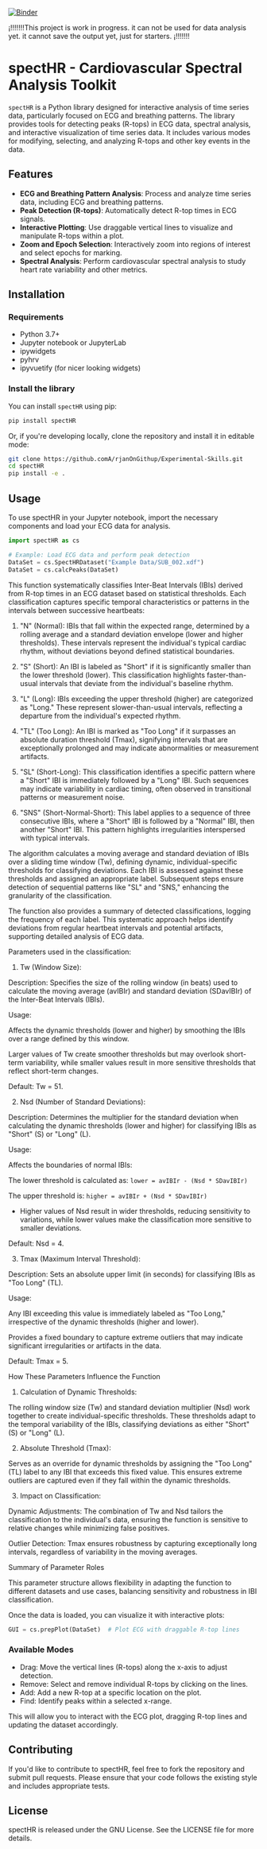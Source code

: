 [![Binder](https://binderhub.app.rug.nl/badge_logo.svg)](https://binderhub.app.rug.nl/v2/gh/ArjanOnGithup/Experimental-Skills/HEAD)


¡!!!!!!!This project is work in progress. it can not be used for data analysis yet. it cannot save the output yet, just for starters. ¡!!!!!!!
# spectHR - Cardiovascular Spectral Analysis Toolkit

`spectHR` is a Python library designed for interactive analysis of time series data, particularly focused on ECG and breathing patterns. The library provides tools for detecting peaks (R-tops) in ECG data, spectral analysis, and interactive visualization of time series data. It includes various modes for modifying, selecting, and analyzing R-tops and other key events in the data.

## Features

- **ECG and Breathing Pattern Analysis**: Process and analyze time series data, including ECG and breathing patterns.
- **Peak Detection (R-tops)**: Automatically detect R-top times in ECG signals.
- **Interactive Plotting**: Use draggable vertical lines to visualize and manipulate R-tops within a plot.
- **Zoom and Epoch Selection**: Interactively zoom into regions of interest and select epochs for marking.
- **Spectral Analysis**: Perform cardiovascular spectral analysis to study heart rate variability and other metrics.

## Installation

### Requirements

- Python 3.7+
- Jupyter notebook or JupyterLab
- ipywidgets
- pyhrv
- ipyvuetify (for nicer looking widgets)


### Install the library
<not yet. but you can clone this repo...>
 
You can install `spectHR` using pip:

```bash
pip install spectHR
```
Or, if you're developing locally, clone the repository and install it in editable mode:

```bash
git clone https://github.comA/rjanOnGithup/Experimental-Skills.git
cd spectHR
pip install -e .
```

## Usage
To use spectHR in your Jupyter notebook, import the necessary components and load your ECG data for analysis.

```python
import spectHR as cs

# Example: Load ECG data and perform peak detection
DataSet = cs.SpectHRDataset("Example Data/SUB_002.xdf") 
DataSet = cs.calcPeaks(DataSet)
```
This function systematically classifies Inter-Beat Intervals (IBIs) derived from R-top times in an ECG dataset based on statistical thresholds. Each classification captures specific temporal characteristics or patterns in the intervals between successive heartbeats:

1. "N" (Normal): IBIs that fall within the expected range, determined by a rolling average and a standard deviation envelope (lower and higher thresholds). These intervals represent the individual's typical cardiac rhythm, without deviations beyond defined statistical boundaries.


2. "S" (Short): An IBI is labeled as "Short" if it is significantly smaller than the lower threshold (lower). This classification highlights faster-than-usual intervals that deviate from the individual's baseline rhythm.


3. "L" (Long): IBIs exceeding the upper threshold (higher) are categorized as "Long." These represent slower-than-usual intervals, reflecting a departure from the individual's expected rhythm.


4. "TL" (Too Long): An IBI is marked as "Too Long" if it surpasses an absolute duration threshold (Tmax), signifying intervals that are exceptionally prolonged and may indicate abnormalities or measurement artifacts.


5. "SL" (Short-Long): This classification identifies a specific pattern where a "Short" IBI is immediately followed by a "Long" IBI. Such sequences may indicate variability in cardiac timing, often observed in transitional patterns or measurement noise.


6. "SNS" (Short-Normal-Short): This label applies to a sequence of three consecutive IBIs, where a "Short" IBI is followed by a "Normal" IBI, then another "Short" IBI. This pattern highlights irregularities interspersed with typical intervals.



The algorithm calculates a moving average and standard deviation of IBIs over a sliding time window (Tw), defining dynamic, individual-specific thresholds for classifying deviations. Each IBI is assessed against these thresholds and assigned an appropriate label. Subsequent steps ensure detection of sequential patterns like "SL" and "SNS," enhancing the granularity of the classification.

The function also provides a summary of detected classifications, logging the frequency of each label. This systematic approach helps identify deviations from regular heartbeat intervals and potential artifacts, supporting detailed analysis of ECG data.


Parameters used in the classification:

1. Tw (Window Size):

Description: Specifies the size of the rolling window (in beats) used to calculate the moving average (avIBIr) and standard deviation (SDavIBIr) of the Inter-Beat Intervals (IBIs).

Usage:

Affects the dynamic thresholds (lower and higher) by smoothing the IBIs over a range defined by this window.

Larger values of Tw create smoother thresholds but may overlook short-term variability, while smaller values result in more sensitive thresholds that reflect short-term changes.


Default: Tw = 51.



2. Nsd (Number of Standard Deviations):

Description: Determines the multiplier for the standard deviation when calculating the dynamic thresholds (lower and higher) for classifying IBIs as "Short" (S) or "Long" (L).

Usage:

Affects the boundaries of normal IBIs:

The lower threshold is calculated as:
`lower = avIBIr - (Nsd * SDavIBIr)`

The upper threshold is:
`higher = avIBIr + (Nsd * SDavIBIr)`

- Higher values of Nsd result in wider thresholds, reducing sensitivity to variations, while lower values make the classification more sensitive to smaller deviations.

Default: Nsd = 4.


3. Tmax (Maximum Interval Threshold):

Description: Sets an absolute upper limit (in seconds) for classifying IBIs as "Too Long" (TL).

Usage:

Any IBI exceeding this value is immediately labeled as "Too Long," irrespective of the dynamic thresholds (higher and lower).

Provides a fixed boundary to capture extreme outliers that may indicate significant irregularities or artifacts in the data.


Default: Tmax = 5.


How These Parameters Influence the Function

1. Calculation of Dynamic Thresholds:

The rolling window size (Tw) and standard deviation multiplier (Nsd) work together to create individual-specific thresholds. These thresholds adapt to the temporal variability of the IBIs, classifying deviations as either "Short" (S) or "Long" (L).


2. Absolute Threshold (Tmax):

Serves as an override for dynamic thresholds by assigning the "Too Long" (TL) label to any IBI that exceeds this fixed value. This ensures extreme outliers are captured even if they fall within the dynamic thresholds.


3. Impact on Classification:

Dynamic Adjustments: The combination of Tw and Nsd tailors the classification to the individual's data, ensuring the function is sensitive to relative changes while minimizing false positives.

Outlier Detection: Tmax ensures robustness by capturing exceptionally long intervals, regardless of variability in the moving averages.


Summary of Parameter Roles

This parameter structure allows flexibility in adapting the function to different datasets and use cases, balancing sensitivity and robustness in IBI classification.



Once the data is loaded, you can visualize it with interactive plots:

```python
GUI = cs.prepPlot(DataSet)  # Plot ECG with draggable R-top lines
```

### Available Modes

- Drag: Move the vertical lines (R-tops) along the x-axis to adjust detection.
- Remove: Select and remove individual R-tops by clicking on the lines.
- Add: Add a new R-top at a specific location on the plot.
- Find: Identify peaks within a selected x-range.

This will allow you to interact with the ECG plot, dragging R-top lines and updating the dataset accordingly.

## Contributing
If you'd like to contribute to spectHR, feel free to fork the repository and submit pull requests. Please ensure that your code follows the existing style and includes appropriate tests.

## License
spectHR is released under the GNU License. See the LICENSE file for more details.


